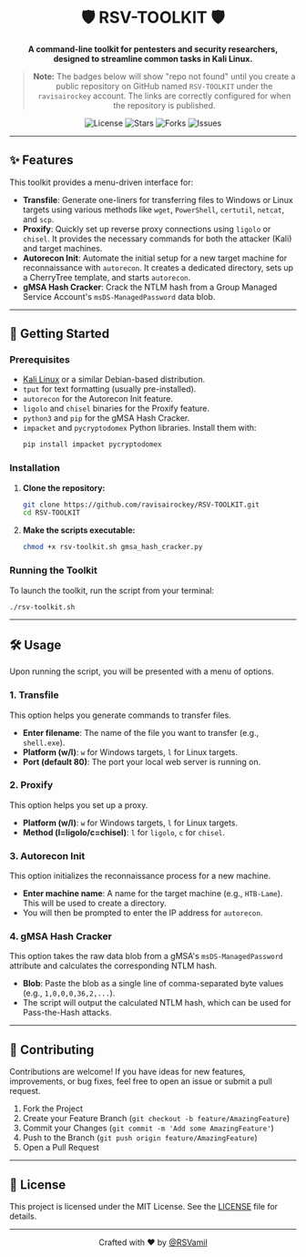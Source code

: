 <div align="center">

# 🛡️ RSV-TOOLKIT 🛡️

**A command-line toolkit for pentesters and security researchers, designed to streamline common tasks in Kali Linux.**

> **Note:** The badges below will show "repo not found" until you create a public repository on GitHub named `RSV-TOOLKIT` under the `ravisairockey` account. The links are correctly configured for when the repository is published.

</div>

<p align="center">
  <img src="https://img.shields.io/github/license/ravisairockey/RSV-TOOLKIT?style=for-the-badge&color=blue" alt="License">
  <img src="https://img.shields.io/github/stars/ravisairockey/RSV-TOOLKIT?style=for-the-badge&color=yellow" alt="Stars">
  <img src="https://img.shields.io/github/forks/ravisairockey/RSV-TOOLKIT?style=for-the-badge&color=green" alt="Forks">
  <img src="https://img.shields.io/github/issues/ravisairockey/RSV-TOOLKIT?style=for-the-badge&color=red" alt="Issues">
</p>

---

## ✨ Features

This toolkit provides a menu-driven interface for:

-   **Transfile**: Generate one-liners for transferring files to Windows or Linux targets using various methods like `wget`, `PowerShell`, `certutil`, `netcat`, and `scp`.
-   **Proxify**: Quickly set up reverse proxy connections using `ligolo` or `chisel`. It provides the necessary commands for both the attacker (Kali) and target machines.
-   **Autorecon Init**: Automate the initial setup for a new target machine for reconnaissance with `autorecon`. It creates a dedicated directory, sets up a CherryTree template, and starts `autorecon`.
-   **gMSA Hash Cracker**: Crack the NTLM hash from a Group Managed Service Account's `msDS-ManagedPassword` data blob.

---

## 🚀 Getting Started

### Prerequisites

-   [Kali Linux](https://www.kali.org/) or a similar Debian-based distribution.
-   `tput` for text formatting (usually pre-installed).
-   `autorecon` for the Autorecon Init feature.
-   `ligolo` and `chisel` binaries for the Proxify feature.
-   `python3` and `pip` for the gMSA Hash Cracker.
-   `impacket` and `pycryptodomex` Python libraries. Install them with:
    ```bash
    pip install impacket pycryptodomex
    ```

### Installation

1.  **Clone the repository:**
    ```bash
    git clone https://github.com/ravisairockey/RSV-TOOLKIT.git
    cd RSV-TOOLKIT
    ```

2.  **Make the scripts executable:**
    ```bash
    chmod +x rsv-toolkit.sh gmsa_hash_cracker.py
    ```

### Running the Toolkit

To launch the toolkit, run the script from your terminal:

```bash
./rsv-toolkit.sh
```

---

## 🛠️ Usage

Upon running the script, you will be presented with a menu of options.

### **1. Transfile**
This option helps you generate commands to transfer files.
-   **Enter filename**: The name of the file you want to transfer (e.g., `shell.exe`).
-   **Platform (w/l)**: `w` for Windows targets, `l` for Linux targets.
-   **Port (default 80)**: The port your local web server is running on.

### **2. Proxify**
This option helps you set up a proxy.
-   **Platform (w/l)**: `w` for Windows targets, `l` for Linux targets.
-   **Method (l=ligolo/c=chisel)**: `l` for `ligolo`, `c` for `chisel`.

### **3. Autorecon Init**
This option initializes the reconnaissance process for a new machine.
-   **Enter machine name**: A name for the target machine (e.g., `HTB-Lame`). This will be used to create a directory.
-   You will then be prompted to enter the IP address for `autorecon`.

### **4. gMSA Hash Cracker**
This option takes the raw data blob from a gMSA's `msDS-ManagedPassword` attribute and calculates the corresponding NTLM hash.
-   **Blob**: Paste the blob as a single line of comma-separated byte values (e.g., `1,0,0,0,36,2,...`).
-   The script will output the calculated NTLM hash, which can be used for Pass-the-Hash attacks.

---

## 🤝 Contributing

Contributions are welcome! If you have ideas for new features, improvements, or bug fixes, feel free to open an issue or submit a pull request.

1.  Fork the Project
2.  Create your Feature Branch (`git checkout -b feature/AmazingFeature`)
3.  Commit your Changes (`git commit -m 'Add some AmazingFeature'`)
4.  Push to the Branch (`git push origin feature/AmazingFeature`)
5.  Open a Pull Request

---

## 📄 License

This project is licensed under the MIT License. See the [LICENSE](LICENSE) file for details.

---

<div align="center">
Crafted with ❤️ by <a href="https://github.com/ravisairockey">@RSVamil</a>
</div>
